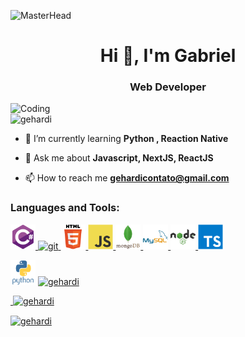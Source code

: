 ![MasterHead](https://user-images.githubusercontent.com/10498744/210012254-234538ff-d198-48aa-8964-37e6fd45d227.gif)
<h1 align="center">Hi 👋, I'm Gabriel</h1>
<h3 align="center">Web Developer</h3>
<img align="right" alt="Coding" width="1000" src="https://i.pinimg.com/originals/cc/fb/2d/ccfb2d3127798e85c8f889167d59d336.gif">

<p align="left"> <img src="https://komarev.com/ghpvc/?username=gehardi&label=Profile%20views&color=0e75b6&style=flat" alt="gehardi" /> </p>

- 🌱 I’m currently learning **Python , Reaction Native**

- 💬 Ask me about **Javascript, NextJS, ReactJS**

- 📫 How to reach me **gehardicontato@gmail.com**
<p align="left">
</p>

<h3 align="left">Languages and Tools:</h3>
<p align="left"> <a href="https://www.w3schools.com/cs/" target="_blank" rel="noreferrer"> <img src="https://raw.githubusercontent.com/devicons/devicon/master/icons/csharp/csharp-original.svg" alt="csharp" width="40" height="40"/> </a> <a href="https://git-scm.com/" target="_blank" rel="noreferrer"> <img src="https://www.vectorlogo.zone/logos/git-scm/git-scm-icon.svg" alt="git" width="40" height="40"/> </a> <a href="https://www.w3.org/html/" target="_blank" rel="noreferrer"> <img src="https://raw.githubusercontent.com/devicons/devicon/master/icons/html5/html5-original-wordmark.svg" alt="html5" width="40" height="40"/> </a> <a href="https://developer.mozilla.org/en-US/docs/Web/JavaScript" target="_blank" rel="noreferrer"> <img src="https://raw.githubusercontent.com/devicons/devicon/master/icons/javascript/javascript-original.svg" alt="javascript" width="40" height="40"/> </a> <a href="https://www.linux.org/" target="_blank" rel="noreferrer"> <img src="https://raw.githubusercontent.com/devicons/devicon/master/icons/mongodb/mongodb-original-wordmark.svg" alt="mongodb" width="40" height="40"/> </a> <a href="https://www.mysql.com/" target="_blank" rel="noreferrer"> <img src="https://raw.githubusercontent.com/devicons/devicon/master/icons/mysql/mysql-original-wordmark.svg" alt="mysql" width="40" height="40"/> </a> <a href="https://nodejs.org" target="_blank" rel="noreferrer"> <img src="https://raw.githubusercontent.com/devicons/devicon/master/icons/nodejs/nodejs-original-wordmark.svg" alt="nodejs" width="40" height="40"/> </a> <a href="https://www.typescriptlang.org/" target="_blank" rel="noreferrer"> <img 
src="https://raw.githubusercontent.com/devicons/devicon/master/icons/typescript/typescript-original.svg" alt="typescript" width="40" height="40"/> </a> </p> <img
src="https://raw.githubusercontent.com/devicons/devicon/master/icons/python/python-original-wordmark.svg" alt="nodejs" width="40" height="40"/> </a> <a href="https://www.python.org" target="_blank" rel="noreferrer"> <img 

<p><img align="bottom" src="https://github-readme-stats.vercel.app/api/top-langs?username=gehardi&show_icons=true&locale=en&layout=compact" alt="gehardi" /></p>

<p>&nbsp;<img align="bottom"src="https://github-readme-stats.vercel.app/api?username=gehardi&show_icons=true&locale=en" alt="gehardi" /></p>

<p><img align="center" src="https://github-readme-streak-stats.herokuapp.com/?user=gehardi&" alt="gehardi" /></p>
